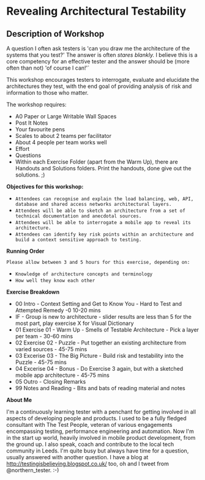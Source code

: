 # Revealing Architectural Testability

## Description of Workshop

A question I often ask testers is 'can you draw me the architecture of the systems that you test?' The answer is often *stares blankly.* I believe this is a core competency for an effective tester and the answer should be (more often than not) 'of course I can!'`

This workshop encourages testers to interrogate, evaluate and elucidate the architectures they test, with the end goal of providing analysis of risk and information to those who matter.

The workshop requires:
* A0 Paper or Large Writable Wall Spaces
* Post It Notes
* Your favourite pens
* Scales to about 2 teams per facilitator 
* About 4 people per team works well
* Effort
* Questions
* Within each Exercise Folder (apart from the Warm Up), there are Handouts and Solutions folders. Print the handouts, done give out the solutions. ;)

__Objectives for this workshop:__

* `Attendees can recognise and explain the load balancing, web, API, database and shared access networks architectural layers.`
* `Attendees will be able to sketch an architecture from a set of technical documentation and anecdotal sources.`
* `Attendees will be able to interrogate a mobile app to reveal its architecture.`
* `Attendees can identify key risk points within an architecture and build a context sensitive approach to testing.`

__Running Order__

`Please allow between 3 and 5 hours for this exercise, depending on:`
* `Knowledge of architecture concepts and terminology`
* `How well they know each other`

__Exercise Breakdown__

* 00 Intro - Context Setting and Get to Know You - Hard to Test and Attempted Remedy -0 10-20 mins
* IF - Group is new to architecture - slider results are less than 5 for the most part, play exercise X for Visual Dictionary
* 01 Exercise 01 - Warm Up - Smells of Testable Architecture - Pick a layer per team - 30-60 mins
* 02 Exercise 02 - Puzzle - Put together an existing architecture from varied sources - 45-75 mins
* 03 Excerise 03 - The Big Picture - Build risk and testability into the Puzzle - 45-75 mins
* 04 Excerise 04 - Bonus - Do Exercise 3 again, but with a sketched mobile app architecture - 45-75 mins
* 05 Outro - Closing Remarks
* 99 Notes and Reading - Bits and bats of reading material and notes

__About Me__

I'm a continuously learning tester with a penchant for getting involved in all aspects of developing people and products. I used to be a fully fledged consultant with The Test People, veteran of various engagements encompassing testing, performance engineering and automation. Now I'm in the start up world, heavily involved in mobile product development, from the ground up. I also speak, coach and contribute to the local tech community in Leeds. I'm quite busy but always have time for a question, usually answered with another question. I have a blog at http://testingisbelieving.blogspot.co.uk/ too, oh and I tweet from @northern_tester. :-)